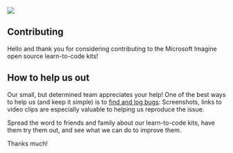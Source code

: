![](https://github.com/Microsoft/block-knock/blob/master/Microsoft-Imagine.png)

## Contributing 

Hello and thank you for considering contributing to the Microsoft Imagine open source learn-to-code kits!

## How to help us out
Our small, but determined team appreciates your help! One of the best ways to help us (and keep it simple) is to [find and log bugs](https://github.com/Microsoft/block-knock/issues): Screenshots, links to video clips are especially valuable to helping us reproduce the issue.

Spread the word to friends and family about our learn-to-code kits, have them try them out, and see what we can do to improve them.

Thanks much!




